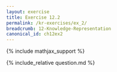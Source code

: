 ```yaml
---
layout: exercise
title: Exercise 12.2
permalink: /kr-exercises/ex_2/
breadcrumb: 12-Knowledge-Representation
canonical_id: ch12ex2
---
```


{% include mathjax_support %}
<div id="hiddden">{% include_relative question.md %}</div>